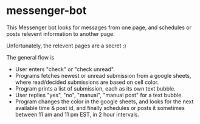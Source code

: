 # messenger-bot

This Messenger bot looks for messages from one page, and schedules or posts relevent information to another page. 

Unfortunately, the relevent pages are a secret :) 

The general flow is

- User enters "check" or "check unread". 
- Programs fetches newest or unread submission from a google sheets, where read/decided submissions are based on cell color. 
- Program prints a list of submission, each as its own text bubble. 
- User replies "yes", "no", "manual", "manual post" for a text bubble. 
- Program changes the color in the google sheets, and looks for the next available time & post id, and finally schedules or posts it sometimes between 11 am and 11 pm EST, in 2 hour intervals. 
